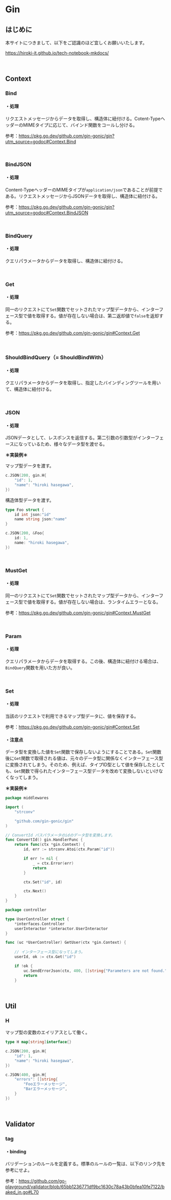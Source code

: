 # Gin

## はじめに

本サイトにつきまして、以下をご認識のほど宜しくお願いいたします。

https://hiroki-it.github.io/tech-notebook-mkdocs/

<br>

## Context

### Bind

#### ・処理

リクエストメッセージからデータを取得し、構造体に紐付ける。Cotent-TypeヘッダーのMIMEタイプに応じて、バインド関数をコールし分ける。

参考：https://pkg.go.dev/github.com/gin-gonic/gin?utm_source=godoc#Context.Bind

<br>

### BindJSON

#### ・処理

Content-TypeヘッダーのMIMEタイプが```application/json```であることが前提である。リクエストメッセージからJSONデータを取得し、構造体に紐付ける。

参考：https://pkg.go.dev/github.com/gin-gonic/gin?utm_source=godoc#Context.BindJSON

<br>

### BindQuery

#### ・処理

クエリパラメータからデータを取得し、構造体に紐付ける。

<br>

### Get

#### ・処理

同一のリクエストにて```Set```関数でセットされたマップ型データから、インターフェース型で値を取得する。値が存在しない場合は、第二返却値で```false```を返却する。

参考：https://pkg.go.dev/github.com/gin-gonic/gin#Context.Get

<br>

### ShouldBindQuery（= ShouldBindWith）

#### ・処理

クエリパラメータからデータを取得し、指定したバインディングツールを用いて、構造体に紐付ける。

<br>

### JSON

#### ・処理

JSONデータとして、レスポンスを返信する。第二引数の引数型がインターフェースになっているため、様々なデータ型を渡せる。

 **＊実装例＊**

マップ型データを渡す。

```go
c.JSON(200, gin.H{
    "id": 1,
    "name": "hiroki hasegawa",
})
```

構造体型データを渡す。

```go
type Foo struct {
	id int json:"id"
	name string json:"name"
}

c.JSON(200, &Foo{
    id: 1,
    name: "hiroki hasegawa",
})
```

<br>

### MustGet

#### ・処理

同一のリクエストにて```Set```関数でセットされたマップ型データから、インターフェース型で値を取得する。値が存在しない場合は、ランタイムエラーとなる。

参考：https://pkg.go.dev/github.com/gin-gonic/gin#Context.MustGet

<br>

### Param

#### ・処理

クエリパラメータからデータを取得する。この後、構造体に紐付ける場合は、```BindQuery```関数を用いた方が良い。

<br>

### Set

#### ・処理

当該のリクエストで利用できるマップ型データに、値を保存する。

参考：https://pkg.go.dev/github.com/gin-gonic/gin#Context.Set

#### ・注意点

データ型を変換した値を```Set```関数で保存しないようにすることである。```Set```関数後に```Get```関数で取得される値は、元々のデータ型に関係なくインターフェース型に変換されてしまう。そのため、例えば、タイプID型として値を保存したとしても、```Get```関数で得られたインターフェース型データを改めて変換しないといけなくなってしまう。

**＊実装例＊**

```go
package middlewares

import (
	"strconv"

	"github.com/gin-gonic/gin"
)

// ConvertId パスパラメータのidのデータ型を変換します。
func ConvertId() gin.HandlerFunc {
	return func(ctx *gin.Context) {
		id, err := strconv.Atoi(ctx.Param("id"))

		if err != nil {
			_ = ctx.Error(err)
			return
		}

		ctx.Set("id", id)

		ctx.Next()
	}
}

```

```go
package controller

type UserController struct {
	*interfaces.Controller
	userInteractor *interactor.UserInteractor
}

func (uc *UserController) GetUser(ctx *gin.Context) {
    
    // インターフェース型になってしまう。
	userId, ok := ctx.Get("id")

	if !ok {
		uc.SendErrorJson(ctx, 400, []string{"Parameters are not found."})
		return
	}
```

<br>

## Util

### H

マップ型の変数のエイリアスとして働く。

```go
type H map[string]interface{}
```

```go
c.JSON(200, gin.H{
    "id": 1,
    "name": "hiroki hasegawa",
})
```

```go
c.JSON(400, gin.H{
    "errors": []string{
        "Fooエラーメッセージ",
        "Barエラーメッセージ",
    }
})
```

<br>

## Validator

### tag

#### ・binding

バリデーションのルールを定義する。標準のルールの一覧は、以下のリンク先を参考にせよ。

参考：https://github.com/go-playground/validator/blob/65bb1236771df9bc1630c78a43b0bfea10fe7122/baked_in.go#L70





